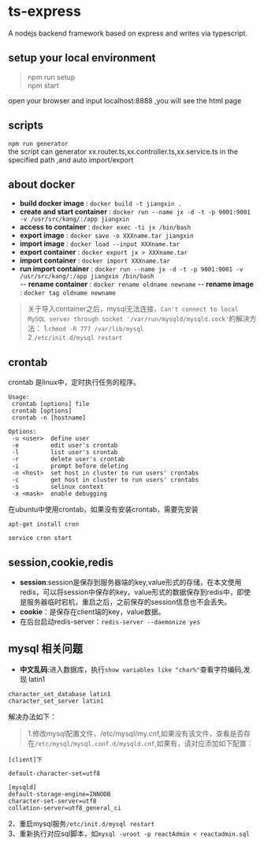 # ts-express
A nodejs backend framework based on express and writes via typescript.

## setup your local environment
>   npm run setup <br>
    npm start 

open your browser and input localhost:8888 ,you will see the html page

## scripts
`npm run generator` <br>
the script can generator xx.router.ts,xx.controller.ts,xx.service.ts in the specified path ,and auto import/export 


## about docker

- **build docker image** : `docker build -t jiangxin .`  
- **create and start container** : `docker run --name jx -d -t -p 9001:9001 -v /usr/src/kang/:/app jiangxin`  
- **access to container** : `docker exec -ti jx /bin/bash`  
- **export image** : `docker save -o XXXname.tar jiangxin`  
- **import image** : `docker load --input XXXname.tar`  
- **export container** : `docker export jx > XXXname.tar`  
- **import container** : `docker import XXXname.tar`  
- **run import container** : `docker run --name jx -d -t -p 9001:9001 -v /usr/src/kang/:/app jiangxin /bin/bash`  
-- **rename container** : `docker rename oldname newname`
-- **rename image** : `docker tag oldname newname`

> 关于导入container之后，mysql无法连接，`Can't connect to local MySQL server through socket '/var/run/mysqld/mysqld.sock'`的解决方法：
1.`chmod -R 777 /var/lib/mysql`  
2.`/etc/init.d/mysql restart`  

## crontab
crontab 是linux中，定时执行任务的程序。  
```
Usage:
 crontab [options] file
 crontab [options]
 crontab -n [hostname]

Options:
 -u <user>  define user
 -e         edit user's crontab
 -l         list user's crontab
 -r         delete user's crontab
 -i         prompt before deleting
 -n <host>  set host in cluster to run users' crontabs
 -c         get host in cluster to run users' crontabs
 -s         selinux context
 -x <mask>  enable debugging
```
在ubuntu中使用crontab，如果没有安装crontab，需要先安装
```
apt-get install cron

service cron start
```

## session,cookie,redis
- **session**:session是保存到服务器端的key,value形式的存储，在本文使用redis，可以将session中保存的key，value形式的数据保存到redis中，即使是服务器临时宕机，重启之后，之前保存的session信息也不会丢失。
- **cookie**：是保存在client端的key，value数据。
- 在后台启动redis-server：`redis-server --daemonize yes`

## mysql 相关问题
- **中文乱码**:进入数据库，执行`show variables like "char%"`查看字符编码,发现 latin1
```
character_set_database latin1 
character_set_server latin1 
```
解决办法如下：
> 1.修改mysql配置文件，/etc/mysql/my.cnf,如果没有该文件，查看是否存在`/etc/mysql/mysql.conf.d/mysqld.cnf`,如果有，请对应添加如下配置：
```
[client]下 

default-character-set=utf8 

[mysqld] 
default-storage-engine=INNODB 
character-set-server=utf8 
collation-server=utf8_general_ci 
```
2、重启mysql服务`/etc/init.d/mysql restart`  
3、重新执行对应sql脚本，如`mysql -uroot -p reactAdmin < reactadmin.sql`